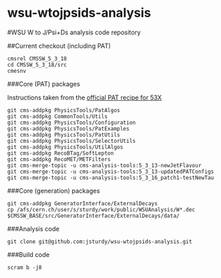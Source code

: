 wsu-wtojpsids-analysis
======================

#WSU W to J/Psi+Ds analysis code repository

##Current checkout (including PAT)
```
cmsrel CMSSW_5_3_18
cd CMSSW_5_3_18/src
cmesnv
```

###Core (PAT) packages

Instructions taken from the [official PAT recipe for 53X](https://twiki.cern.ch/twiki/bin/view/CMSPublic/SWGuidePATReleaseNotes52X)
```
git cms-addpkg PhysicsTools/PatAlgos
git cms-addpkg CommonTools/Utils
git cms-addpkg PhysicsTools/Configuration
git cms-addpkg PhysicsTools/PatExamples
git cms-addpkg PhysicsTools/PatUtils
git cms-addpkg PhysicsTools/SelectorUtils
git cms-addpkg PhysicsTools/UtilAlgos
git cms-addpkg RecoBTag/SoftLepton
git cms-addpkg RecoMET/METFilters
git cms-merge-topic -u cms-analysis-tools:5_3_13-newJetFlavour
git cms-merge-topic -u cms-analysis-tools:5_3_13-updatedPATConfigs
git cms-merge-topic -u cms-analysis-tools:5_3_16_patch1-testNewTau
```


###Core (generation) packages
```
git cms-addpkg GeneratorInterface/ExternalDecays
cp /afs/cern.ch/user/s/sturdy/work/public/WSUAnalysis/W*.dec $CMSSW_BASE/src/GeneratorInterface/ExternalDecays/data/
```

###Analysis code
```
git clone git@github.com:jsturdy/wsu-wtojpsids-analysis.git
```

###Build code
```
scram b -j8
```

##